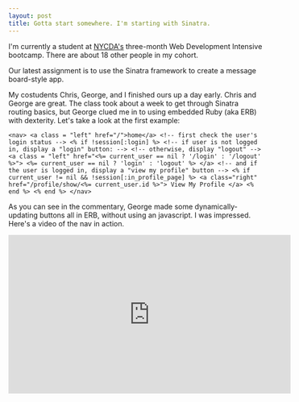 ```yaml
---
layout: post
title: Gotta start somewhere. I'm starting with Sinatra.
---
```


I'm currently a student at [NYCDA's](http://nycda.com) three-month Web Development Intensive bootcamp. There are about 18 other people in my cohort.

Our latest assignment is to use the Sinatra framework to create a message board-style app.

My costudents Chris, George, and I finished ours up a day early. Chris and George are great. The class took about a week to get through Sinatra routing basics, but George clued me in to using embedded Ruby (aka ERB) with dexterity.
Let's take a look at the first example:

`<nav>
      <a class = "left" href="/">home</a>
      <!-- first check the user's login status -->
      <% if !session[:login] %>
        <!-- if user is not logged in, display a "login" button: -->
        <!-- otherwise, display "logout" -->
        <a class = "left" href="<%= current_user == nil ? '/login' : '/logout' %>">
        <%= current_user == nil ? 'login' : 'logout' %>
        </a>
        <!-- and if the user is logged in, display a "view my profile" button -->
        <% if current_user != nil && !session[:in_profile_page] %>
          <a class="right" href="/profile/show/<%= current_user.id %>">
            View My Profile
          </a>
        <% end %>
      <% end %>
    </nav>`

As you can see in the commentary, George made some dynamically-updating buttons all in ERB, without using an javascript. I was impressed. Here's a video of the nav in action.

<iframe width="560" height="315" src="https://www.youtube.com/embed/3-6Oi7x-Lx4" frameborder="0" gesture="media" allowfullscreen></iframe>
